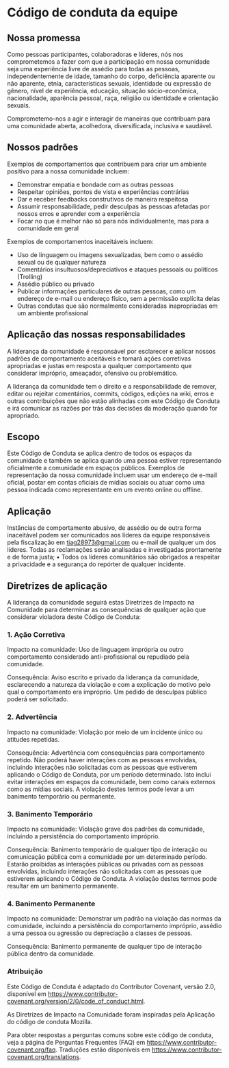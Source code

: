 # Código de conduta da equipe

## Nossa promessa

Como pessoas participantes, colaboradoras e líderes, nós nos comprometemos a fazer com que a participação em nossa comunidade seja uma experiência livre de assédio para todas as pessoas, independentemente de idade, tamanho do corpo, deficiência aparente ou não aparente, etnia, características sexuais, identidade ou expressão de gênero, nível de experiência, educação, situação sócio-econômica, nacionalidade, aparência pessoal, raça, religião ou identidade e orientação sexuais.

Comprometemo-nos a agir e interagir de maneiras que contribuam para uma comunidade aberta, acolhedora, diversificada, inclusiva e saudável.

## Nossos padrões

Exemplos de comportamentos que contribuem para criar um ambiente positivo para a nossa comunidade incluem:

   - Demonstrar empatia e bondade com as outras pessoas
   - Respeitar opiniões, pontos de vista e experiências contrárias
   - Dar e receber feedbacks construtivos de maneira respeitosa
   - Assumir responsabilidade, pedir desculpas às pessoas afetadas por nossos erros e aprender com a experiência
   - Focar no que é melhor não só para nós individualmente, mas para a comunidade em geral

Exemplos de comportamentos inaceitáveis incluem:

   - Uso de linguagem ou imagens sexualizadas, bem como o assédio sexual ou de qualquer natureza
   - Comentários insultuosos/depreciativos e ataques pessoais ou políticos (Trolling)
   - Assédio público ou privado
   - Publicar informações particulares de outras pessoas, como um endereço de e-mail ou endereço físico, sem a permissão explícita delas
   - Outras condutas que são normalmente consideradas inapropriadas em um ambiente profissional

## Aplicação das nossas responsabilidades

A liderança da comunidade é responsável por esclarecer e aplicar nossos padrões de comportamento aceitáveis e tomará ações corretivas apropriadas e justas em resposta a qualquer comportamento que considerar impróprio, ameaçador, ofensivo ou problemático.

A liderança da comunidade tem o direito e a responsabilidade de remover, editar ou rejeitar comentários, commits, códigos, edições na wiki, erros e outras contribuições que não estão alinhadas com este Código de Conduta e irá comunicar as razões por trás das decisões da moderação quando for apropriado.

## Escopo

Este Código de Conduta se aplica dentro de todos os espaços da comunidade e também se aplica quando uma pessoa estiver representando oficialmente a comunidade em espaços públicos. Exemplos de representação da nossa comunidade incluem usar um endereço de e-mail oficial, postar em contas oficiais de mídias sociais ou atuar como uma pessoa indicada como representante em um evento online ou offline.

## Aplicação

Instâncias de comportamento abusivo, de assédio ou de outra forma inaceitável podem ser comunicados aos líderes da equipe responsáveis pela fiscalização em tiag28973@gmail.com ou e-mail de qualquer um dos líderes. Todas as reclamações serão analisadas e investigadas prontamente e de forma justa; • Todos os líderes comunitários são obrigados a respeitar a privacidade e a segurança do repórter de qualquer incidente.

## Diretrizes de aplicação

A liderança da comunidade seguirá estas Diretrizes de Impacto na Comunidade para determinar as consequências de qualquer ação que considerar violadora deste Código de Conduta:

### 1. Ação Corretiva

Impacto na comunidade: Uso de linguagem imprópria ou outro comportamento considerado anti-profissional ou repudiado pela comunidade.

Consequência: Aviso escrito e privado da liderança da comunidade, esclarecendo a natureza da violação e com a explicação do motivo pelo qual o comportamento era impróprio. Um pedido de desculpas público poderá ser solicitado.

### 2. Advertência

Impacto na comunidade: Violação por meio de um incidente único ou atitudes repetidas.

Consequência: Advertência com consequências para comportamento repetido. Não poderá haver interações com as pessoas envolvidas, incluindo interações não solicitadas com as pessoas que estiverem aplicando o Código de Conduta, por um período determinado. Isto inclui evitar interações em espaços da comunidade, bem como canais externos como as mídias sociais. A violação destes termos pode levar a um banimento temporário ou permanente.

### 3. Banimento Temporário

Impacto na comunidade: Violação grave dos padrões da comunidade, incluindo a persistência do comportamento impróprio.

Consequência: Banimento temporário de qualquer tipo de interação ou comunicação pública com a comunidade por um determinado período. Estarão proibidas as interações públicas ou privadas com as pessoas envolvidas, incluindo interações não solicitadas com as pessoas que estiverem aplicando o Código de Conduta. A violação destes termos pode resultar em um banimento permanente.

### 4. Banimento Permanente

Impacto na comunidade: Demonstrar um padrão na violação das normas da comunidade, incluindo a persistência do comportamento impróprio, assédio a uma pessoa ou agressão ou depreciação a classes de pessoas.

Consequência: Banimento permanente de qualquer tipo de interação pública dentro da comunidade.

### Atribuição

Este Código de Conduta é adaptado do Contributor Covenant, versão 2.0, disponível em https://www.contributor-covenant.org/version/2/0/code_of_conduct.html.

As Diretrizes de Impacto na Comunidade foram inspiradas pela Aplicação do código de conduta Mozilla.

Para obter respostas a perguntas comuns sobre este código de conduta, veja a página de Perguntas Frequentes (FAQ) em https://www.contributor-covenant.org/faq. Traduções estão disponíveis em https://www.contributor-covenant.org/translations.
